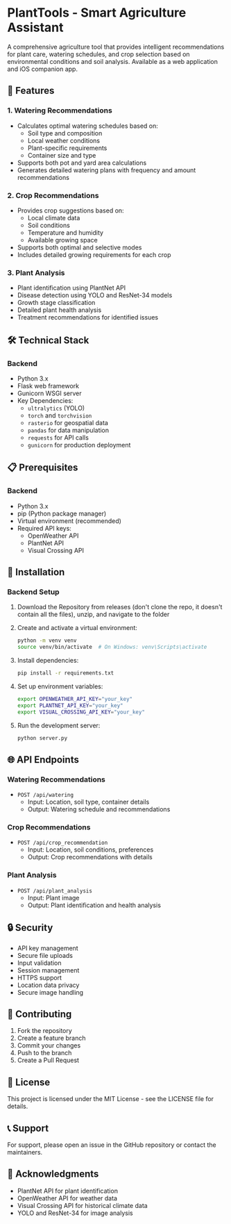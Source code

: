 # PlantTools - Smart Agriculture Assistant

A comprehensive agriculture tool that provides intelligent recommendations for plant care, watering schedules, and crop selection based on environmental conditions and soil analysis. Available as a web application and iOS companion app.

## 🌟 Features

### 1. Watering Recommendations
- Calculates optimal watering schedules based on:
  - Soil type and composition
  - Local weather conditions
  - Plant-specific requirements
  - Container size and type
- Supports both pot and yard area calculations
- Generates detailed watering plans with frequency and amount recommendations

### 2. Crop Recommendations
- Provides crop suggestions based on:
  - Local climate data
  - Soil conditions
  - Temperature and humidity
  - Available growing space
- Supports both optimal and selective modes
- Includes detailed growing requirements for each crop

### 3. Plant Analysis
- Plant identification using PlantNet API
- Disease detection using YOLO and ResNet-34 models
- Growth stage classification
- Detailed plant health analysis
- Treatment recommendations for identified issues

## 🛠 Technical Stack

### Backend
- Python 3.x
- Flask web framework
- Gunicorn WSGI server
- Key Dependencies:
  - `ultralytics` (YOLO)
  - `torch` and `torchvision`
  - `rasterio` for geospatial data
  - `pandas` for data manipulation
  - `requests` for API calls
  - `gunicorn` for production deployment


## 📋 Prerequisites

### Backend
- Python 3.x
- pip (Python package manager)
- Virtual environment (recommended)
- Required API keys:
  - OpenWeather API
  - PlantNet API
  - Visual Crossing API

## 🚀 Installation

### Backend Setup
1. Download the Repository from releases (don't clone the repo, it doesn't contain all the files), unzip, and navigate to the folder

2. Create and activate a virtual environment:
   ```bash
   python -m venv venv
   source venv/bin/activate  # On Windows: venv\Scripts\activate
   ```

3. Install dependencies:
   ```bash
   pip install -r requirements.txt
   ```

4. Set up environment variables:
   ```bash
   export OPENWEATHER_API_KEY="your_key"
   export PLANTNET_API_KEY="your_key"
   export VISUAL_CROSSING_API_KEY="your_key"
   ```

5. Run the development server:
   ```bash
   python server.py
   ```
   
## 🌐 API Endpoints

### Watering Recommendations
- `POST /api/watering`
  - Input: Location, soil type, container details
  - Output: Watering schedule and recommendations

### Crop Recommendations
- `POST /api/crop_recommendation`
  - Input: Location, soil conditions, preferences
  - Output: Crop recommendations with details

### Plant Analysis
- `POST /api/plant_analysis`
  - Input: Plant image
  - Output: Plant identification and health analysis

## 🔒 Security

- API key management
- Secure file uploads
- Input validation
- Session management
- HTTPS support
- Location data privacy
- Secure image handling

## 🤝 Contributing

1. Fork the repository
2. Create a feature branch
3. Commit your changes
4. Push to the branch
5. Create a Pull Request

## 📄 License

This project is licensed under the MIT License - see the LICENSE file for details.

## 📞 Support

For support, please open an issue in the GitHub repository or contact the maintainers.

## 🙏 Acknowledgments

- PlantNet API for plant identification
- OpenWeather API for weather data
- Visual Crossing API for historical climate data
- YOLO and ResNet-34 for image analysis
